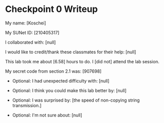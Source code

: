 Checkpoint 0 Writeup
====================

My name: [Koschei]

My SUNet ID: [210405317]

I collaborated with: [null]

I would like to credit/thank these classmates for their help: [null]

This lab took me about [6.58] hours to do. I [did not] attend the lab session.

My secret code from section 2.1 was: [907698]

- Optional: I had unexpected difficulty with: [null]

- Optional: I think you could make this lab better by: [null]

- Optional: I was surprised by: [the speed of non-copying string transmission.]

- Optional: I'm not sure about: [null]

